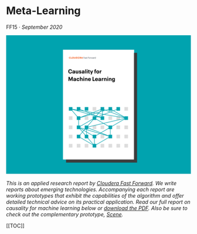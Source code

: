 

# Meta-Learning

FF15 · _September 2020_ 

![Causality for Machine Learning report cover](figures/ff13-cover-splash.png)

_This is an applied research report by <a href="https://www.cloudera.com/products/fast-forward-labs-research.html">Cloudera Fast Forward</a>. We write reports about emerging technologies. Accompanying each report are working prototypes that exhibit the capabilities of the algorithm and offer detailed technical advice on its practical application. Read our full report on causality for machine learning below or <a href="/FF13-Causality_for_Machine_Learning-Cloudera_Fast_Forward.pdf" target="_blank" id="report-pdf-download">download the PDF</a>. Also be sure to check out the complementary prototype, [Scene](https://scene.fastforwardlabs.com)._


[[TOC]]
